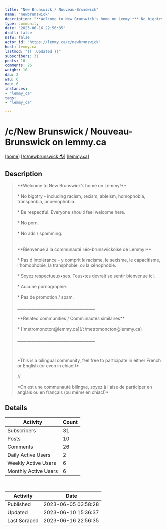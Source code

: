 ```yaml
---
title: "New Brunswick / Nouveau-Brunswick" 
name: "newbrunswick"
description: "**Welcome to New Brunswick's home on Lemmy!*** No bigotry - including racism, sexism, ableism, homophobia, transphobia, or xenophobia.* Be respectful. Everyone should feel welcome here.* No porn.* No ads / spamming.**Bienvenue à la communauté néo-brunswickoise de Lemmy!*** Pas d'intolérance - y comprit le racisme, le sexisme, le capacitisme, l'homophobie, la transphobie, ou la xénophobie.* Soyez respectueux•ses. Tous•tes devrait se sentir bienvenue ici. * Aucune pornographie.* Pas de promotion / spam._______________________________________**Related communities / Communautés similaires*** [!metromoncton@lemmy.ca](/c/metromoncton@lemmy.ca)_______________________________________*This is a bilingual community, feel free to participate in either French or English (or even in chiac!)*//*On est une communauté bilingue, soyez à l'aise de participer en anglais ou en français (ou même en chiac!)*"
type: community
date: "2023-06-16 22:56:35"
draft: false
nsfw: false
actor_id: "https://lemmy.ca/c/newbrunswick"
host: lemmy.ca
lastmod: "{[ .Updated }}"
subscribers: 31
posts: 10
comments: 26
weight: 10
dau: 2
wau: 6
mau: 6
instances:
- "lemmy_ca"
tags: 
- "lemmy_ca"

---
```


# /c/New Brunswick / Nouveau-Brunswick on lemmy.ca

[[home](/)]
[[/c/newbrunswick 🌎](https://lemmy.ca/c/newbrunswick)]
[[lemmy.ca](/instances/lemmy_ca)]


## Description 

<blockquote class="description">
**Welcome to New Brunswick's home on Lemmy!**<br><br>* No bigotry - including racism, sexism, ableism, homophobia, transphobia, or xenophobia.<br><br>* Be respectful. Everyone should feel welcome here.<br><br>* No porn.<br><br>* No ads / spamming.<br><br><br>**Bienvenue à la communauté néo-brunswickoise de Lemmy!**<br><br>* Pas d'intolérance - y comprit le racisme, le sexisme, le capacitisme, l'homophobie, la transphobie, ou la xénophobie.<br><br>* Soyez respectueux•ses. Tous•tes devrait se sentir bienvenue ici. <br><br>* Aucune pornographie.<br><br>* Pas de promotion / spam.<br><br>_______________________________________<br><br>**Related communities / Communautés similaires**<br><br>* [!metromoncton@lemmy.ca](/c/metromoncton@lemmy.ca)<br><br>_______________________________________<br><br><br><br>*This is a bilingual community, feel free to participate in either French or English (or even in chiac!)*<br><br>//<br><br>*On est une communauté bilingue, soyez à l'aise de participer en anglais ou en français (ou même en chiac!)*
</blockquote>


## Details

| Activity | Count  |
|----------------------|---|
| Subscribers          | 31 |
| Posts                | 10  |
| Comments             | 26  |
| Daily Active Users   | 2  |
| Weekly Active Users  | 6  |
| Monthly Active Users | 6  |

<br>

| Activity | Date |
|----------------------|---|
| Published            | 2023-06-05 03:58:28 |
| Updated              | 2023-06-10 15:36:37 |
| Last Scraped         | 2023-06-16 22:56:35 |
